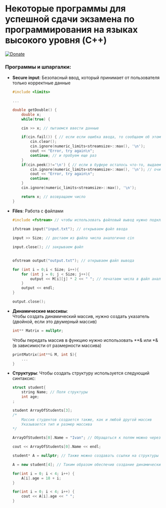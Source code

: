 # Некоторые программы для успешной сдачи экзамена по программирования на языках высокого уровня (C++)
[![Donate](https://static.goodgame.ru/files/logotypes/ch_123719_yM3Y.jpg "Пожертвования")](https://www.tinkoff.ru/collectmoney/crowd/nepakharev.aleksey1/yNycm59514/?short_link=1FPWhkyr38D&httpMethod=GET)
 ### Программы и шпаргалки:

* **Secure input**: Безопасный ввод, который принимает от пользователя только корректные данные

	```C++
	#include <limits>
	
	...
	
	double getDouble() {
		double x;
		while(true) {
	
		cin >> x; // пытаемся ввести данные

		if(cin.fail()) { // если если ошибка ввода, то сообщаем об этом
			cin.clear();
			cin.ignore(numeric_limits<streamsize>::max(), '\n');
			cout << "Error, try again\n";
			continue; // и пробуем еще раз
		}
		if(cin.peek()!='\n') { // если в буфере осталось что-то, выдаем ошибку
			cin.ignore(numeric_limits<streamsize>::max(), '\n'); // очистка буфера
			cout << "Error, try again\n";
			continue;
		}
		cin.ignore(numeric_limits<streamsize>::max(), '\n');

		return x; // возвращаем число
    }

	```

* **Files**: Работа с файлами

	```C++
	#include <fstream> // чтобы использовать файловый вывод нужно подключить это

	ifstream input("input.txt"); // открываем файл ввода
		
    input >> Size; // достаем из файла числа аналогично cin

    input.close(); // закрываем файл
		
	```	
	
	```C++
    ofstream output("output.txt"); // открываем файл вывода
	
    for (int i = 0;i < Size; i++){
        for (int j = 0; j < Size; j++){
            output << M[i][j] * 2 << " "; // печатаем числа в файл аналогично cout
        }
        output << endl;
    }

    output.close();
	```
* **Динамические массивы**:   
	Чтобы создать динамический массив, нужно создать указатель (двойной, если это двумерный массив)
	```C++
	int** Matrix = nullptr;
	```
	Чтобы передать массив в функцию нужно использовать **& или *& (в зависимости от размерности массива)
	```C++
	printMatrix(int**& M, int S){
		...
	}
	```
* **Структуры**:
	Чтобы создать структуру используется следующий синтаксис:
	```c++
	struct student{
        string Name; // Поля структуры
        int age;
    ;
	```
	
	```c++
	student ArrayOfStudents[3];
    /*
        Массив студентов создается также, как и любой другой массив
        Указывается тип и размер массива
    */

    ArrayOfStudents[0].Name = "Ivan"; // Обращаться к полям можно через точку

    cout << ArrayOfStudents[0].Name << endl;

    student* A = nullptr; // Также можно создавать ссылки на структуры

    A = new student[4]; // Таким образом обеспечив создание динамических массивов

    for(int i = 0; i < 4; i++) {
        A[i].age = 18 + i;
    }

    for(int i = 0; i < 4; i++) {
        cout << A[i].age << " ";
    }
    ```
	
	
